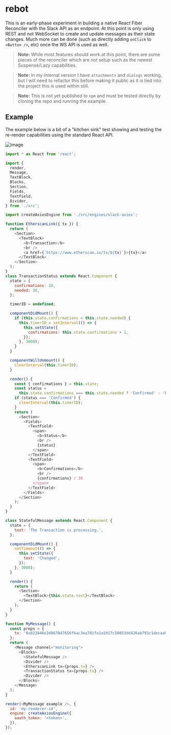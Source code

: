# rebot

This is an early-phase experiment in building a native React Fiber Reconciler with the Slack API as an endpoint. At this point is only using REST and not WebSocket to create and update messages as their state changes. Much more can be done (such as directly adding `onClick` to `<Button />`, etc) once the WS API is used as well.

> **Note:** While most features should work at this point, there are some pieces of the reconciler which are not setup such as the newest Suspense/Lazy capabilities.

> **Note:** In my internal version I have `attachments` and `dialogs` working, but I will need to refactor this before making it public as it is tied into the project this is used within still.

> **Note:** This is not yet published to `npm` and must be tested directly by cloning the repo and running the example.

## Example

The example below is a bit of a "kitchen sink" test showing and testing the re-render capabilities using the standard React API.

![image](https://user-images.githubusercontent.com/15365418/54894830-d995e700-4e79-11e9-9508-82890d6eac21.png)

```javascript
import * as React from 'react';

import {
  render,
  Message,
  TextBlock,
  Blocks,
  Section,
  Fields,
  TextField,
  Divider,
} from './src';

import createAxiosEngine from './src/engines/slack-axios';

function EtherscanLink({ tx }) {
  return (
    <Section>
      <TextBlock>
        <b>Transaction</b>
        <br />
        <a href={`https://www.etherscan.io/tx/${tx}`}>{tx}</a>
      </TextBlock>
    </Section>
  );
}
class TransactionStatus extends React.Component {
  state = {
    confirmations: 28,
    needed: 30,
  };

  timerID = undefined;

  componentDidMount() {
    if (this.state.confirmations < this.state.needed) {
      this.timerID = setInterval(() => {
        this.setState({
          confirmations: this.state.confirmations + 1,
        });
      }, 3000);
    }
  }

  componentWillUnmount() {
    clearInterval(this.timerID);
  }

  render() {
    const { confirmations } = this.state;
    const status =
      this.state.confirmations === this.state.needed ? 'Confirmed' : 'Pending';
    if (status === 'Confirmed') {
      clearInterval(this.timerID);
    }
    return (
      <Section>
        <Fields>
          <TextField>
            <span>
              <b>Status</b>
              <br />
              {status}
            </span>
          </TextField>
          <TextField>
            <span>
              <b>Confirmations</b>
              <br />
              {confirmations} / 30
            </span>
          </TextField>
        </Fields>
      </Section>
    );
  }
}

class StatefulMessage extends React.Component {
  state = {
    text: 'The Transaction is processing.',
  };

  componentDidMount() {
    setTimeout(() => {
      this.setState({
        text: 'Changed',
      });
    }, 3000);
  }

  render() {
    return (
      <Section>
        <TextBlock>{this.state.text}</TextBlock>
      </Section>
    );
  }
}

function MyMessage() {
  const props = {
    tx: '0x822846e2d067847656f6ac3ea701fe1a1917c50053dd426ab793c1decaa910b5',
  };
  return (
    <Message channel="monitoring">
      <Blocks>
        <StatefulMessage />
        <Divider />
        <EtherscanLink tx={props.tx} />
        <TransactionStatus tx={props.tx} />
        <Divider />
      </Blocks>
    </Message>
  );
}

render(<MyMessage example />, {
  id: 'my-renderer-id',
  engine: createAxiosEngine({
    oauth_token: '<token>',
  }),
});
```
